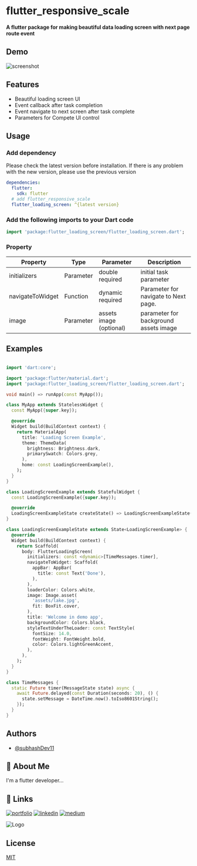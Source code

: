 
# flutter_responsive_scale
**A flutter package for making beautiful data loading screen with next page route event**

## Demo
![screenshot](https://user-images.githubusercontent.com/70679949/215478460-e0e80389-4060-49c3-893b-a89ff5e542a8.gif)

## Features
- Beautiful loading screen UI
- Event callback after task completion
- Event navigate to next screen after task complete
- Parameters for Compete UI control

## Usage

### Add dependency

Please check the latest version before installation.
If there is any problem with the new version, please use the previous version

```yaml
dependencies:
  flutter:
    sdk: flutter
  # add flutter_responsive_scale
  flutter_loading_screen: ^{latest version}
```

### Add the following imports to your Dart code

```dart
import 'package:flutter_loading_screen/flutter_loading_screen.dart';
```

### Property

| Property         | Type      | Parameter               | Description                           |
|------------------|-----------|-------------------------|---------------------------------------|
| initializers     | Parameter | double required         | initial task parameter                |
| navigateToWidget | Function  | dynamic required        | Parameter for navigate to Next page.  |
| image            | Parameter | assets image (optional) | parameter for background assets image |

## Examples

```dart

import 'dart:core';

import 'package:flutter/material.dart';
import 'package:flutter_loading_screen/flutter_loading_screen.dart';

void main() => runApp(const MyApp());

class MyApp extends StatelessWidget {
  const MyApp({super.key});

  @override
  Widget build(BuildContext context) {
    return MaterialApp(
      title: 'Loading Screen Example',
      theme: ThemeData(
        brightness: Brightness.dark,
        primarySwatch: Colors.grey,
      ),
      home: const LoadingScreenExample(),
    );
  }
}

class LoadingScreenExample extends StatefulWidget {
  const LoadingScreenExample({super.key});

  @override
  LoadingScreenExampleState createState() => LoadingScreenExampleState();
}

class LoadingScreenExampleState extends State<LoadingScreenExample> {
  @override
  Widget build(BuildContext context) {
    return Scaffold(
      body: FlutterLoadingScreen(
        initializers: const <dynamic>[TimeMessages.timer],
        navigateToWidget: Scaffold(
          appBar: AppBar(
            title: const Text('Done'),
          ),
        ),
        loaderColor: Colors.white,
        image: Image.asset(
          'assets/lake.jpg',
          fit: BoxFit.cover,
        ),
        title: 'Welcome in demo app',
        backgroundColor: Colors.black,
        styleTextUnderTheLoader: const TextStyle(
          fontSize: 14.0,
          fontWeight: FontWeight.bold,
          color: Colors.lightGreenAccent,
        ),
      ),
    );
  }
}

class TimeMessages {
  static Future timer(MessageState state) async {
    await Future.delayed(const Duration(seconds: 20), () {
      state.setMessage = DateTime.now().toIso8601String();
    });
  }
}

```

## Authors
- [@subhashDev11](https://github.com/subhashDev11)

## 🚀 About Me
I'm a flutter developer...

## 🔗 Links
[![portfolio](https://img.shields.io/badge/my_portfolio-000?style=for-the-badge&logo=ko-fi&logoColor=white)](https://subhashdev121.github.io/subhash/#/)
[![linkedin](https://img.shields.io/badge/linkedin-0A66C2?style=for-the-badge&logo=linkedin&logoColor=white)](https://www.linkedin.com/in/subhashcs)
[![medium](https://img.shields.io/badge/medium-000?style=for-the-badge&logo=medium&logoColor=white)](https://medium.com/@subhashchandrashukla)

![Logo](https://i.ibb.co/2szbbHF/code-xposer.png)

## License

[MIT](https://choosealicense.com/licenses/mit/)
